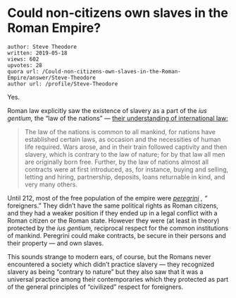 # Could non-citizens own slaves in the Roman Empire?

	author: Steve Theodore
	written: 2019-05-18
	views: 602
	upvotes: 28
	quora url: /Could-non-citizens-own-slaves-in-the-Roman-Empire/answer/Steve-Theodore
	author url: /profile/Steve-Theodore


Yes.

Roman law explicitly saw the existence of slavery as a part of the _ius gentium,_ the “law of the nations” — [their understanding of international law:](http://thelatinlibrary.com/law/institutes.html)

> The law of the nations is common to all mankind, for nations have established certain laws, as occasion and the necessities of human life required. Wars arose, and in their train followed captivity and then slavery, which is contrary to the law of nature; for by that law all men are originally born free. Further, by the law of nations almost all contracts were at first introduced, as, for instance, buying and selling, letting and hiring, partnership, deposits, loans returnable in kind, and very many others.

Until 212, most of the free population of the empire were _[peregrini](https://en.wikipedia.org/wiki/Peregrinus_(Roman))_ _, “_ foreigners.” They didn’t have the same political rights as Roman citizens, and they had a weaker position if they ended up in a legal conflict with a Roman citizen or the Roman state. However they were (at least in theory) protected by the _ius gentium,_ reciprocal respect for the common institutions of mankind. Peregrini could make contracts, be secure in their persons and their property — and own slaves.

This sounds strange to modern ears, of course, but the Romans never encountered a society which didn’t practice slavery — they recognized slavery as being “contrary to nature” but they also saw that it was a universal practice among their contemporaries which they protected as part of the general principles of “civilized” respect for foreigners.


